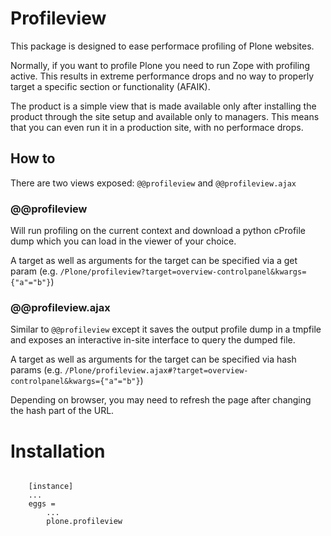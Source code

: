 # Profileview

This package is designed to ease performace profiling of Plone websites.

Normally, if you want to profile Plone you need to run Zope with profiling active. This results in extreme performance drops and no way to properly target a specific section or functionality (AFAIK).

The product is a simple view that is made available only after installing the product through the site setup and available only to managers. This means that you can even run it in a production site, with no performace drops.


## How to

There are two views exposed: `@@profileview` and `@@profileview.ajax`

### @@profileview

Will run profiling on the current context and download a python cProfile dump which you can load in the viewer of your choice.

A target as well as arguments for the target can be specified via a get param (e.g. `/Plone/profileview?target=overview-controlpanel&kwargs={"a"="b"}`)


### @@profileview.ajax

Similar to `@@profileview` except it saves the output profile dump in a tmpfile and exposes an interactive in-site interface to query the dumped file.

A target as well as arguments for the target can be specified via hash params (e.g. `/Plone/profileview.ajax#?target=overview-controlpanel&kwargs={"a"="b"}`)


Depending on browser, you may need to refresh the page after changing the hash part of the URL.


# Installation
```

    [instance]
    ...
    eggs =
        ...
        plone.profileview

```
